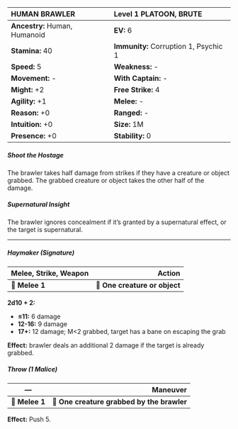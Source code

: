 | **HUMAN BRAWLER**                        | Level 1 PLATOON, BRUTE                   |
|:-----------------------------------------|:-----------------------------------------|
| **Ancestry:** Human, Humanoid            | **EV:** 6                                |
| **Stamina:** 40                          | **Immunity:** Corruption 1, Psychic 1    |
| **Speed:** 5                             | **Weakness:** -                          |
| **Movement:** -                          | **With Captain:** -                      |
| **Might:** +2                            | **Free Strike:** 4                       |
| **Agility:** +1                          | **Melee:** -                             |
| **Reason:** +0                           | **Ranged:** -                            |
| **Intuition:** +0                        | **Size:** 1M                             |
| **Presence:** +0                         | **Stability:** 0                         |

##### Shoot the Hostage

The brawler takes half damage from strikes if they have a creature or object grabbed. The grabbed creature or object takes the other half of the damage.

##### Supernatural Insight

The brawler ignores concealment if it’s granted by a supernatural effect, or the target is supernatural.

---

##### **Haymaker (Signature)**

| **Melee, Strike, Weapon** |                    **Action** |
| ------------------------- | -----------------------------:|
| **📏 Melee 1**            | **🎯 One creature or object** |

**2d10 + 2:**

- **≤11:** 6 damage
- **12-16:** 9 damage
- **17+:** 12 damage; M<2 grabbed, target has a bane on escaping the grab

**Effect:** brawler deals an additional 2 damage if the target is already grabbed.

##### **Throw (1 Malice)**

| **—**          |                               **Maneuver** |
| -------------- | ------------------------------------------:|
| **📏 Melee 1** | **🎯 One creature grabbed by the brawler** |

**Effect:** Push 5.
